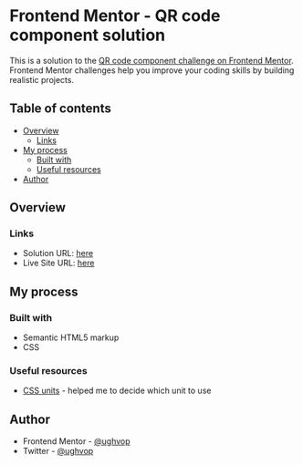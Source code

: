 # Frontend Mentor - QR code component solution

This is a solution to the [QR code component challenge on Frontend Mentor](https://www.frontendmentor.io/challenges/qr-code-component-iux_sIO_H). Frontend Mentor challenges help you improve your coding skills by building realistic projects. 

## Table of contents

- [Overview](#overview)
  - [Links](#links)
- [My process](#my-process)
  - [Built with](#built-with)
  - [Useful resources](#useful-resources)
- [Author](#author)


## Overview

### Links

- Solution URL: [here](https://your-solution-url.com)
- Live Site URL: [here](https://your-live-site-url.com)


## My process

### Built with

- Semantic HTML5 markup
- CSS 

### Useful resources

- [CSS units](https://youtu.be/N5wpD9Ov_To) - helped me to decide which unit to use


## Author

- Frontend Mentor - [@ughvop](https://www.frontendmentor.io/profile/ughvop)
- Twitter - [@ughvop](https://www.twitter.com/ughvop)

